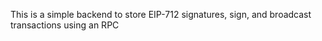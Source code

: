 This is a simple backend to store EIP-712 signatures, sign, and broadcast transactions using an RPC

